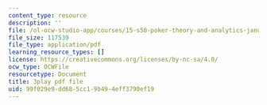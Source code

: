 ```yaml
---
content_type: resource
description: ''
file: /ol-ocw-studio-app/courses/15-s50-poker-theory-and-analytics-january-iap-2015/99f029e9dd685cc19b494eff3790ef19_LCoPLFaeq0U.pdf
file_size: 117539
file_type: application/pdf
learning_resource_types: []
license: https://creativecommons.org/licenses/by-nc-sa/4.0/
ocw_type: OCWFile
resourcetype: Document
title: 3play pdf file
uid: 99f029e9-dd68-5cc1-9b49-4eff3790ef19
---
```

